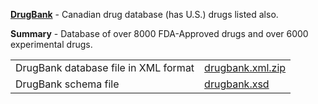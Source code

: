 **[DrugBank](http://www.drugbank.ca/)** - Canadian drug database (has U.S.) drugs listed also.

**Summary** - Database of over 8000 FDA-Approved drugs and over 6000 experimental drugs.

|   |   |
|---|---|
|DrugBank database file in XML format|[drugbank.xml.zip](drugbank.xml.zip)|
|DrugBank schema file|[drugbank.xsd](drugbank.xsd)|